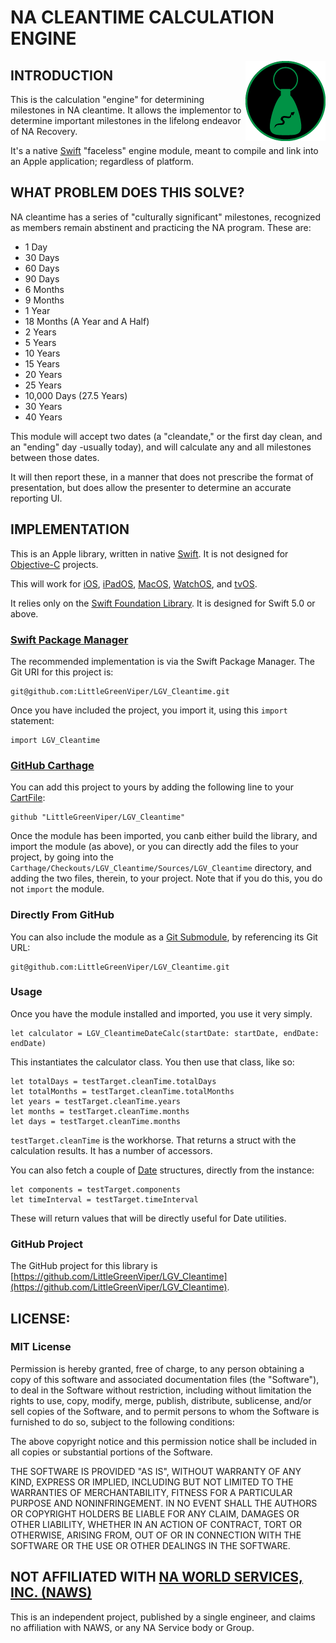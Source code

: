 # NA CLEANTIME CALCULATION ENGINE

<img src="https://github.com/LittleGreenViper/LGV_Cleantime/raw/master/icon.png" align="right" />

## INTRODUCTION

This is the calculation "engine" for determining milestones in NA cleantime. It allows the implementor to determine important milestones in the lifelong endeavor of NA Recovery.

It's a native [Swift](https://apple.com/swift) "faceless" engine module, meant to compile and link into an Apple application; regardless of platform.

## WHAT PROBLEM DOES THIS SOLVE?

NA cleantime has a series of "culturally significant" milestones, recognized as members remain abstinent and practicing the NA program. These are:

- 1 Day
- 30 Days
- 60 Days
- 90 Days
- 6 Months
- 9 Months
- 1 Year
- 18 Months (A Year and A Half)
- 2 Years
- 5 Years
- 10 Years
- 15 Years
- 20 Years
- 25 Years
- 10,000 Days (27.5 Years)
- 30 Years
- 40 Years

This module will accept two dates (a "cleandate," or the first day clean, and an "ending" day -usually today), and will calculate any and all milestones between those dates.

It will then report these, in a manner that does not prescribe the format of presentation, but does allow the presenter to determine an accurate reporting UI.

## IMPLEMENTATION

This is an Apple library, written in native [Swift](https://apple.com/swift). It is not designed for [Objective-C](https://developer.apple.com/library/archive/documentation/Cocoa/Conceptual/ProgrammingWithObjectiveC/Introduction/Introduction.html#//apple_ref/doc/uid/TP40011210) projects.

This will work for [iOS](https://apple.com/ios), [iPadOS](https://apple.com/ipados), [MacOS](https://apple.com/macos), [WatchOS](https://apple.com/watchos), and [tvOS](https://apple.com/tvos).

It relies only on the [Swift Foundation Library](https://developer.apple.com/documentation/foundation). It is designed for Swift 5.0 or above.

### [Swift Package Manager](https://swift.org/package-manager/)

The recommended implementation is via the Swift Package Manager. The Git URI for this project is:

    git@github.com:LittleGreenViper/LGV_Cleantime.git
    
Once you have included the project, you import it, using this `import` statement:

    import LGV_Cleantime
    
### [GitHub Carthage](https://github.com/Carthage/Carthage)

You can add this project to yours by adding the following line to your [CartFile](https://github.com/Carthage/Carthage/blob/master/Documentation/Artifacts.md#cartfile):

    github "LittleGreenViper/LGV_Cleantime"
    
Once the module has been imported, you canb either build the library, and import the module (as above), or you can directly add the files to your project, by going into the `Carthage/Checkouts/LGV_Cleantime/Sources/LGV_Cleantime` directory, and adding the two files, therein, to your project. Note that if you do this, you do not `import` the module.

### Directly From GitHub

You can also include the module as a [Git Submodule](https://git-scm.com/book/en/v2/Git-Tools-Submodules), by referencing its Git URL: 

    git@github.com:LittleGreenViper/LGV_Cleantime.git

### Usage

Once you have the module installed and imported, you use it very simply.

    let calculator = LGV_CleantimeDateCalc(startDate: startDate, endDate: endDate)

This instantiates the calculator class. You then use that class, like so:

    let totalDays = testTarget.cleanTime.totalDays
    let totalMonths = testTarget.cleanTime.totalMonths
    let years = testTarget.cleanTime.years
    let months = testTarget.cleanTime.months
    let days = testTarget.cleanTime.months

`testTarget.cleanTime` is the workhorse. That returns a struct with the calculation results. It has a number of accessors.

You can also fetch a couple of [Date](https://developer.apple.com/documentation/foundation/date) structures, directly from the instance:

    let components = testTarget.components
    let timeInterval = testTarget.timeInterval

These will return values that will be directly useful for Date utilities.

### GitHub Project

The GitHub project for this library is [https://github.com/LittleGreenViper/LGV_Cleantime](https://github.com/LittleGreenViper/LGV_Cleantime).

## LICENSE:

### MIT License

Permission is hereby granted, free of charge, to any person obtaining a copy of this software and associated documentation
files (the "Software"), to deal in the Software without restriction, including without limitation the rights to use, copy,
modify, merge, publish, distribute, sublicense, and/or sell copies of the Software, and to permit persons to whom the
Software is furnished to do so, subject to the following conditions:

The above copyright notice and this permission notice shall be included in all copies or substantial portions of the Software.

THE SOFTWARE IS PROVIDED "AS IS", WITHOUT WARRANTY OF ANY KIND, EXPRESS OR IMPLIED, INCLUDING BUT NOT LIMITED TO THE WARRANTIES
OF MERCHANTABILITY, FITNESS FOR A PARTICULAR PURPOSE AND NONINFRINGEMENT.
IN NO EVENT SHALL THE AUTHORS OR COPYRIGHT HOLDERS BE LIABLE FOR ANY CLAIM, DAMAGES OR OTHER LIABILITY, WHETHER IN AN ACTION OF
CONTRACT, TORT OR OTHERWISE, ARISING FROM, OUT OF OR IN CONNECTION WITH THE SOFTWARE OR THE USE OR OTHER DEALINGS IN THE SOFTWARE.

## NOT AFFILIATED WITH [NA WORLD SERVICES, INC. (NAWS)](https://na.org)

This is an independent project, published by a single engineer, and claims no affiliation with NAWS, or any NA Service body or Group.
